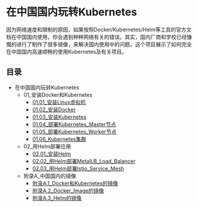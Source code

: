 # 在中国国内玩转Kubernetes

因为网络速度和限制的原因，如果按照Docker/Kubernetes/Helm等工具的官方文档在中国国内使用，你会遇到种种网络有关的错误。其实，国内厂商和学校已经慷慨的进行了制作了很多镜像，来解决国内使用中的问题。这个项目展示了如何完全在中国国内高速顺畅的使用Kubernetes及有关项目。

## 目录

- 在中国国内玩转Kubernetes
  - 01_安装Docker和Kubernetes
    - [01.01_安装Linux虚拟机](01_安装Docker和Kubernetes/01.01_安装Linux虚拟机.md)
    - [01.02_安装Docker](01_安装Docker和Kubernetes/01.02_安装Docker.md)
    - [01.03_安装Kubernetes](01_安装Docker和Kubernetes/01.03_安装Kubernetes.md)
    - [01.04_部署Kubernetes_Master节点](01_安装Docker和Kubernetes/01.04_部署Kubernetes_Master节点.md)
    - [01.05_部署Kubernetes_Worker节点](01_安装Docker和Kubernetes/01.05_部署Kubernetes_Worker节点.md)
    - [01.06_Kubernetes集群](01_安装Docker和Kubernetes/01.06_Kubernetes集群.md)
  - 02_用Helm部署应用
    - [02.01_安装Helm](02_用Helm部署应用/02.01_安装Helm.md)
    - [02.02_用Helm部署MetalLB_Load_Balancer](02_用Helm部署应用/02.02_用Helm部署MetalLB_Load_Balancer.md)
    - [02.03_用Helm部署Istio_Service_Mesh](02_用Helm部署应用/02.03_用Helm部署Istio_Service_Mesh.md)
  - 附录A_中国国内的镜像
    - [附录A.1_Docker和Kubernetes的镜像](附录A_中国国内的镜像/附录A.1_Docker和Kubernetes的镜像.md)
    - [附录A.2_Docker_Image的镜像](附录A_中国国内的镜像/附录A.2_Docker_Image的镜像.md)
    - [附录A.3_Helm的镜像](附录A_中国国内的镜像/附录A.3_Helm的镜像.md)
